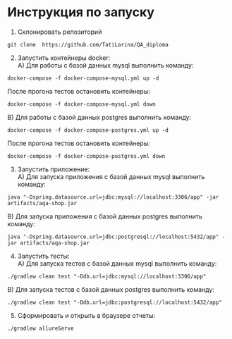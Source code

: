 Инструкция по запуску
=
1. Склонировать репозиторий
```
git clone  https://github.com/TatiLarina/QA_diploma
```
2. Запустить контейнеры docker:
<br> А) Для работы с базой данных mysql выполнить команду:
```
docker-compose -f docker-compose-mysql.yml up -d 
```
После прогона тестов остановить контейнеры:
```
docker-compose -f docker-compose-mysql.yml down
```
B) Для работы с базой данных postgres выполнить команду:
```
docker-compose -f docker-compose-postgres.yml up -d 
```
После прогона тестов остановить контейнеры:
```
docker-compose -f docker-compose-postgres.yml down
```
3. Запустить приложение:
<br> A) Для запуска приложения с базой данных mysql выполнить команду:
```
java "-Dspring.datasource.url=jdbc:mysql://localhost:3306/app" -jar artifacts/aqa-shop.jar
```
B) Для запуска приложения с базой данных postgres выполнить команду:
```
java "-Dspring.datasource.url=jdbc:postgresql://localhost:5432/app" -jar artifacts/aqa-shop.jar
```
4. Запустить тесты:
<br> А) Для запуска тестов с базой данных mysql выполнить команду:
```
./gradlew clean test "-Ddb.url=jdbc:mysql://localhost:3306/app"
```
B) Для запуска тестов с базой данных postgres выполнить команду:
```
./gradlew clean test "-Ddb.url=jdbc:postgresql://localhost:5432/app"
```
5. Сформировать и открыть в браузере отчеты:
```
./gradlew allureServe
```
